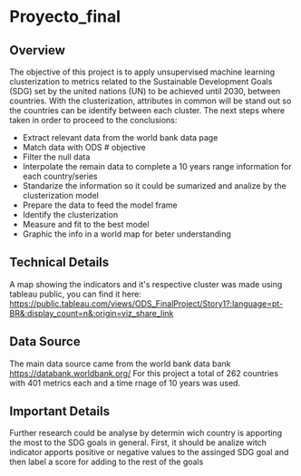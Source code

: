 # Proyecto_final

## Overview

The objective of this project is to apply unsupervised machine learning clusterization to metrics related to the Sustainable Development Goals (SDG) set by the united nations (UN) to be achieved until 2030, between countries. With the clusterization, attributes in common will be stand out so the countries can be identify between each cluster.
The next steps where taken in order to proceed to the conclusions:
  * Extract relevant data from the world bank data page
  * Match data with ODS # objective 
  * Filter the null data
  * Interpolate the remain data to complete a 10 years range information for each country/series
  * Standarize the information so it could be sumarized and analize by the clusterization model 
  * Prepare the data to feed the model frame
  * Identify the clusterization 
  * Measure and fit to the best model
  * Graphic the info in a world map for beter understanding

## Technical Details

A map showing the indicators and it's respective cluster was made using tableau public, you can find it here:
https://public.tableau.com/views/ODS_FinalProject/Story1?:language=pt-BR&:display_count=n&:origin=viz_share_link
## Data Source

The main data source came from the world bank data bank https://databank.worldbank.org/
For this project a total of 262 countries with 401 metrics each and a time rnage of 10 years was used.

## Important Details
Further research could be analyse by determin wich country is apporting the most to the SDG goals in general. First, it should be analize witch indicator apports positive or negative values to the assinged SDG goal and then label a score for adding to the rest of the goals
